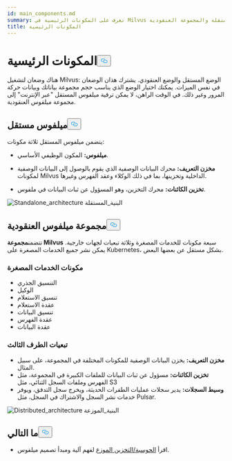 ```yaml
---
id: main_components.md
summary: تعرف على المكونات الرئيسية في Milvus المستقلة والمجموعة العنقودية.
title: المكونات الرئيسية
---
```


<h1 id="Main-Components" class="common-anchor-header">المكونات الرئيسية<button data-href="#Main-Components" class="anchor-icon" translate="no">
      <svg translate="no"
        aria-hidden="true"
        focusable="false"
        height="20"
        version="1.1"
        viewBox="0 0 16 16"
        width="16"
      >
        <path
          fill="#0092E4"
          fill-rule="evenodd"
          d="M4 9h1v1H4c-1.5 0-3-1.69-3-3.5S2.55 3 4 3h4c1.45 0 3 1.69 3 3.5 0 1.41-.91 2.72-2 3.25V8.59c.58-.45 1-1.27 1-2.09C10 5.22 8.98 4 8 4H4c-.98 0-2 1.22-2 2.5S3 9 4 9zm9-3h-1v1h1c1 0 2 1.22 2 2.5S13.98 12 13 12H9c-.98 0-2-1.22-2-2.5 0-.83.42-1.64 1-2.09V6.25c-1.09.53-2 1.84-2 3.25C6 11.31 7.55 13 9 13h4c1.45 0 3-1.69 3-3.5S14.5 6 13 6z"
        ></path>
      </svg>
    </button></h1><p>هناك وضعان لتشغيل Milvus: الوضع المستقل والوضع العنقودي. يشترك هذان الوضعان في نفس الميزات. يمكنك اختيار الوضع الذي يناسب حجم مجموعة بياناتك وبيانات حركة المرور وغير ذلك. في الوقت الراهن، لا يمكن ترقية ميلفوس المستقل "عبر الإنترنت" إلى مجموعة ميلفوس العنقودية.</p>
<h2 id="Milvus-standalone" class="common-anchor-header">ميلفوس مستقل<button data-href="#Milvus-standalone" class="anchor-icon" translate="no">
      <svg translate="no"
        aria-hidden="true"
        focusable="false"
        height="20"
        version="1.1"
        viewBox="0 0 16 16"
        width="16"
      >
        <path
          fill="#0092E4"
          fill-rule="evenodd"
          d="M4 9h1v1H4c-1.5 0-3-1.69-3-3.5S2.55 3 4 3h4c1.45 0 3 1.69 3 3.5 0 1.41-.91 2.72-2 3.25V8.59c.58-.45 1-1.27 1-2.09C10 5.22 8.98 4 8 4H4c-.98 0-2 1.22-2 2.5S3 9 4 9zm9-3h-1v1h1c1 0 2 1.22 2 2.5S13.98 12 13 12H9c-.98 0-2-1.22-2-2.5 0-.83.42-1.64 1-2.09V6.25c-1.09.53-2 1.84-2 3.25C6 11.31 7.55 13 9 13h4c1.45 0 3-1.69 3-3.5S14.5 6 13 6z"
        ></path>
      </svg>
    </button></h2><p>يتضمن ميلفوس المستقل ثلاثة مكونات:</p>
<ul>
<li><p><strong>ميلفوس:</strong> المكون الوظيفي الأساسي.</p></li>
<li><p><strong>مخزن التعريف:</strong> محرك البيانات الوصفية الذي يقوم بالوصول إلى البيانات الوصفية لمكونات Milvus الداخلية وتخزينها، بما في ذلك الوكلاء وعقد الفهرس وغيرها.</p></li>
<li><p><strong>تخزين الكائنات:</strong> محرك التخزين، وهو المسؤول عن ثبات البيانات في ملفوس.</p></li>
</ul>
<p>
  
   <span class="img-wrapper"> <img translate="no" src="/docs/v2.5.x/assets/standalone_architecture.jpg" alt="Standalone_architecture" class="doc-image" id="standalone_architecture" />
   </span> <span class="img-wrapper"> <span>البنية_المستقلة</span> </span></p>
<h2 id="Milvus-cluster" class="common-anchor-header">مجموعة ميلفوس العنقودية<button data-href="#Milvus-cluster" class="anchor-icon" translate="no">
      <svg translate="no"
        aria-hidden="true"
        focusable="false"
        height="20"
        version="1.1"
        viewBox="0 0 16 16"
        width="16"
      >
        <path
          fill="#0092E4"
          fill-rule="evenodd"
          d="M4 9h1v1H4c-1.5 0-3-1.69-3-3.5S2.55 3 4 3h4c1.45 0 3 1.69 3 3.5 0 1.41-.91 2.72-2 3.25V8.59c.58-.45 1-1.27 1-2.09C10 5.22 8.98 4 8 4H4c-.98 0-2 1.22-2 2.5S3 9 4 9zm9-3h-1v1h1c1 0 2 1.22 2 2.5S13.98 12 13 12H9c-.98 0-2-1.22-2-2.5 0-.83.42-1.64 1-2.09V6.25c-1.09.53-2 1.84-2 3.25C6 11.31 7.55 13 9 13h4c1.45 0 3-1.69 3-3.5S14.5 6 13 6z"
        ></path>
      </svg>
    </button></h2><p>تتضمن<strong>مجموعة Milvus</strong> سبعة مكونات للخدمات المصغرة وثلاثة تبعيات لجهات خارجية. يمكن نشر جميع الخدمات المصغرة على Kubernetes، بشكل مستقل عن بعضها البعض.</p>
<h3 id="Microservice-components" class="common-anchor-header">مكونات الخدمات المصغرة</h3><ul>
<li>التنسيق الجذري</li>
<li>الوكيل</li>
<li>تنسيق الاستعلام</li>
<li>عقدة الاستعلام</li>
<li>تنسيق البيانات</li>
<li>عقدة الفهرس</li>
<li>عقدة البيانات</li>
</ul>
<h3 id="Third-party-dependencies" class="common-anchor-header">تبعيات الطرف الثالث</h3><ul>
<li><strong>مخزن التعريف:</strong> يخزن البيانات الوصفية للمكونات المختلفة في المجموعة، على سبيل المثال.</li>
<li><strong>تخزين الكائنات:</strong> مسؤول عن ثبات البيانات للملفات الكبيرة في المجموعة، مثل الفهرس وملفات السجل الثنائي، مثل S3</li>
<li><strong>وسيط السجلات:</strong> يدير سجلات عمليات الطفرات الحديثة، ويخرج سجل التدفق، ويوفر خدمات نشر السجل والاشتراك في السجل، مثل Pulsar.</li>
</ul>
<p>
  
   <span class="img-wrapper"> <img translate="no" src="/docs/v2.5.x/assets/distributed_architecture.jpg" alt="Distributed_architecture" class="doc-image" id="distributed_architecture" />
   </span> <span class="img-wrapper"> <span>البنية_الموزعة</span> </span></p>
<h2 id="Whats-next" class="common-anchor-header">ما التالي<button data-href="#Whats-next" class="anchor-icon" translate="no">
      <svg translate="no"
        aria-hidden="true"
        focusable="false"
        height="20"
        version="1.1"
        viewBox="0 0 16 16"
        width="16"
      >
        <path
          fill="#0092E4"
          fill-rule="evenodd"
          d="M4 9h1v1H4c-1.5 0-3-1.69-3-3.5S2.55 3 4 3h4c1.45 0 3 1.69 3 3.5 0 1.41-.91 2.72-2 3.25V8.59c.58-.45 1-1.27 1-2.09C10 5.22 8.98 4 8 4H4c-.98 0-2 1.22-2 2.5S3 9 4 9zm9-3h-1v1h1c1 0 2 1.22 2 2.5S13.98 12 13 12H9c-.98 0-2-1.22-2-2.5 0-.83.42-1.64 1-2.09V6.25c-1.09.53-2 1.84-2 3.25C6 11.31 7.55 13 9 13h4c1.45 0 3-1.69 3-3.5S14.5 6 13 6z"
        ></path>
      </svg>
    </button></h2><ul>
<li>اقرأ <a href="/docs/ar/v2.5.x/four_layers.md">الحوسبة/التخزين الموزع</a> لفهم آلية ومبدأ تصميم ميلفوس.</li>
</ul>
